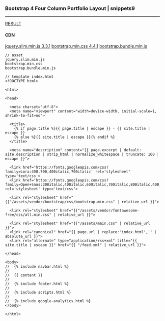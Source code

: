 ### Bootstrap 4 Four Column Portfolio Layout | snippets9
---



[RESULT](https://jsfiddle.net/StartBootstrap/42bgwce1/)

#### CDN
[jquery.slim.min.js 3.3.1](https://cdnjs.cloudflare.com/ajax/libs/jquery/3.4.1/jquery.slim.min.js)
[bootstrap.min.css 4.4.1](https://stackpath.bootstrapcdn.com/bootstrap/4.3.1/css/bootstrap.min.css)
[bootstrap.bundle.min.js](https://stackpath.bootstrapcdn.com/bootstrap/4.3.1/js/bootstrap.bundle.min.js)

```
// asset
jquery.slim.min.js
bootstrap.min.css
bootstrap.bundle.min.js
```

```
// template index.html
<!DOCTYPE html>

<html>

<head>

  <meta charset="utf-8">
  <meta name="viewport" content="width=device-width, initial-scale=1, shrink-to-fit=no">

  <title>
    {% if page.title %}{{ page.title | escape }} - {{ site.title | escape }}
    {% else %}{{ site.title | escape }}{% endif %}
  </title>

  <meta name="description" content="{{ page.excerpt | default: site.description | strip_html | normalize_whitespace | truncate: 160 | escape }}">

  <link href='https://fonts.googleapis.com/css?family=Lora:400,700,400italic,700italic' rel='stylesheet' type='text/css'>
  <link href='https://fonts.googleapis.com/css?family=Open+Sans:300italic,400italic,600italic,700italic,800italic,400,300,600,700,800' rel='stylesheet' type='text/css'>

  <link rel="stylesheet" href="{{"/assets/vendor/bootstrap/css/bootstrap.min.css" | relative_url }}">

  <link rel="stylesheet" href="{{"/assets/vendor/fontawesome-free/css/all.min.css" | relative_url }}">

  <link rel="stylesheet" href="{{"/assets/main.css" | relative_url }}">
  <link rel="canonical" href="{{ page.url | replace:'index.html','' | absolute_url }}">
  <link rel="alternate" type="application/rss+xml" title="{{ site.title | escape }}" href="{{ "/feed.xml" | relative_url }}">

</head>

<body>
//  {% include navbar.html %}
//
//  {{ content }}
//
//  {% include footer.html %}
//
//  {% include scripts.html %}
//
//  {% include google-analytics.html %}
</body>

</html>

```

